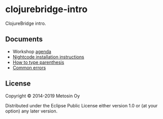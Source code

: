 # clojurebridge-intro

ClojureBridge intro.

## Documents

- Workshop [agenda](docs/agenda.md)
- [Nightcode installation instructions](docs/install-nightcode.md)
- [How to type parenthesis](docs/how-to-type-parentheses.md)
- [Common errors](docs/common-errors.md)

## License

Copyright © 2014-2019 Metosin Oy

Distributed under the Eclipse Public License either version 1.0 or (at your option) any later version.
